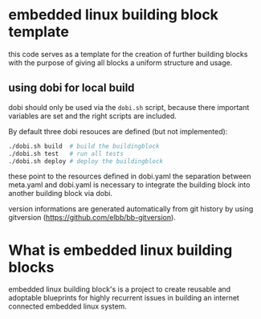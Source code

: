 
# embedded linux building block template

this code serves as a template for the creation of further building blocks with the purpose of giving all blocks a uniform structure and usage.

## using dobi for local build

dobi should only be used via the `dobi.sh` script, because there important variables are set and the right scripts are included.

By default three dobi resouces are defined (but not implemented):

```sh
./dobi.sh build  # build the buildingblock
./dobi.sh test   # run all tests
./dobi.sh deploy # deploy the buildingblock
```

these point to the resources defined in dobi.yaml
the separation between meta.yaml and dobi.yaml is necessary to integrate the building block into another building block via dobi.

version informations are generated automatically from git history by using gitversion (<https://github.com/elbb/bb-gitversion>).

# What is embedded linux building blocks

embedded linux building block's is a project to create reusable and
adoptable blueprints for highly recurrent issues in building an internet
connected embedded linux system.
